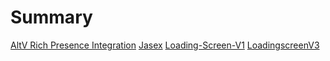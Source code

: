 # Summary

[AltV Rich Presence Integration](./altv-richpresence.md)
[Jasex](./jasex.md)
[Loading-Screen-V1](./loading.md)
[LoadingscreenV3](./LoadingscreenV3.md)

